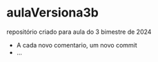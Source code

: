 # aulaVersiona3b
repositório criado para aula do 3 bimestre de 2024
- A cada novo comentario, um novo commit
- ...
